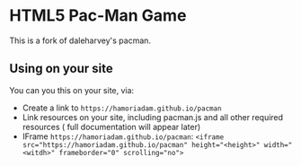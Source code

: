 # HTML5 Pac-Man Game
This is a fork of daleharvey's pacman.
## Using on your site
You can you this on your site, via:
- Create a link to `https://hamoriadam.github.io/pacman`
- Link resources on your site, including pacman.js and all other required resources ( full documentation
  will appear later)
- IFrame `https://hamoriadam.github.io/pacman`:
`<iframe src="https://hamoriadam.github.io/pacman"
 height="<height>" width="<witdh>" frameborder="0" scrolling="no">`
